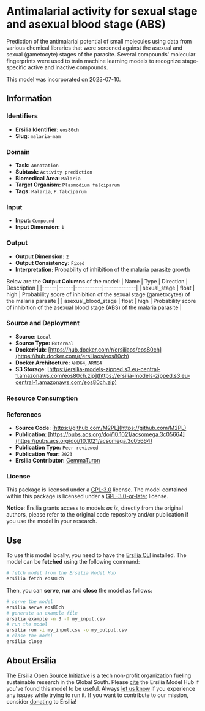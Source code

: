 # Antimalarial activity for sexual stage and asexual blood stage (ABS)

Prediction of the antimalarial potential of small molecules using data from various chemical libraries that were screened against the asexual and sexual (gametocyte) stages of the parasite. Several compounds' molecular fingerprints were used to train machine learning models to recognize stage-specific active and inactive compounds.

This model was incorporated on 2023-07-10.

## Information
### Identifiers
- **Ersilia Identifier:** `eos80ch`
- **Slug:** `malaria-mam`

### Domain
- **Task:** `Annotation`
- **Subtask:** `Activity prediction`
- **Biomedical Area:** `Malaria`
- **Target Organism:** `Plasmodium falciparum`
- **Tags:** `Malaria`, `P.falciparum`

### Input
- **Input:** `Compound`
- **Input Dimension:** `1`

### Output
- **Output Dimension:** `2`
- **Output Consistency:** `Fixed`
- **Interpretation:** Probability of inhibition of the malaria parasite growth

Below are the **Output Columns** of the model:
| Name | Type | Direction | Description |
|------|------|-----------|-------------|
| sexual_stage | float | high | Probability score of inhibition of the sexual stage (gametocytes) of the malaria parasite |
| asexual_blood_stage | float | high | Probability score of inhibition of the asexual blood stage (ABS) of the malaria parasite |


### Source and Deployment
- **Source:** `Local`
- **Source Type:** `External`
- **DockerHub**: [https://hub.docker.com/r/ersiliaos/eos80ch](https://hub.docker.com/r/ersiliaos/eos80ch)
- **Docker Architecture:** `AMD64`, `ARM64`
- **S3 Storage**: [https://ersilia-models-zipped.s3.eu-central-1.amazonaws.com/eos80ch.zip](https://ersilia-models-zipped.s3.eu-central-1.amazonaws.com/eos80ch.zip)

### Resource Consumption


### References
- **Source Code**: [https://github.com/M2PL](https://github.com/M2PL)
- **Publication**: [https://pubs.acs.org/doi/10.1021/acsomega.3c05664](https://pubs.acs.org/doi/10.1021/acsomega.3c05664)
- **Publication Type:** `Peer reviewed`
- **Publication Year:** `2023`
- **Ersilia Contributor:** [GemmaTuron](https://github.com/GemmaTuron)

### License
This package is licensed under a [GPL-3.0](https://github.com/ersilia-os/ersilia/blob/master/LICENSE) license. The model contained within this package is licensed under a [GPL-3.0-or-later](LICENSE) license.

**Notice**: Ersilia grants access to models _as is_, directly from the original authors, please refer to the original code repository and/or publication if you use the model in your research.


## Use
To use this model locally, you need to have the [Ersilia CLI](https://github.com/ersilia-os/ersilia) installed.
The model can be **fetched** using the following command:
```bash
# fetch model from the Ersilia Model Hub
ersilia fetch eos80ch
```
Then, you can **serve**, **run** and **close** the model as follows:
```bash
# serve the model
ersilia serve eos80ch
# generate an example file
ersilia example -n 3 -f my_input.csv
# run the model
ersilia run -i my_input.csv -o my_output.csv
# close the model
ersilia close
```

## About Ersilia
The [Ersilia Open Source Initiative](https://ersilia.io) is a tech non-profit organization fueling sustainable research in the Global South.
Please [cite](https://github.com/ersilia-os/ersilia/blob/master/CITATION.cff) the Ersilia Model Hub if you've found this model to be useful. Always [let us know](https://github.com/ersilia-os/ersilia/issues) if you experience any issues while trying to run it.
If you want to contribute to our mission, consider [donating](https://www.ersilia.io/donate) to Ersilia!
